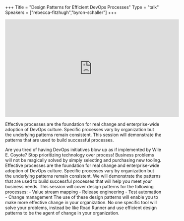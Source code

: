 +++
Title = "Design Patterns for Efficient DevOps Processes"
Type = "talk"
Speakers = ["rebecca-fitzhugh","byron-schaller"]
+++

<iframe width="560" height="315" src="https://www.youtube-nocookie.com/embed/vV16e5QqOM8" frameborder="0" allowfullscreen></iframe>

Effective processes are the foundation for real change and enterprise-wide adoption of DevOps culture. Specific processes vary by organization but the underlying patterns remain consistent. This session will demonstrate the patterns that are used to build successful processes.

Are you tired of having DevOps initiatives blow up as if implemented by Wile E. Coyote? Stop prioritizing technology over process! Business problems will not be magically solved by simply selecting and purchasing new tooling. Effective processes are the foundation for real change and enterprise-wide adoption of DevOps culture. Specific processes vary by organization but the underlying patterns remain consistent. We will demonstrate the patterns that are used to build successful processes that will help you meet your business needs. This session will cover design patterns for the following processes: - Value stream mapping - Release engineering - Test automation - Change management The use of these design patterns will enable you to make more effective change in your organization. No one specific tool will solve your problems, instead be like Road Runner and use efficient design patterns to be the agent of change in your organization.
